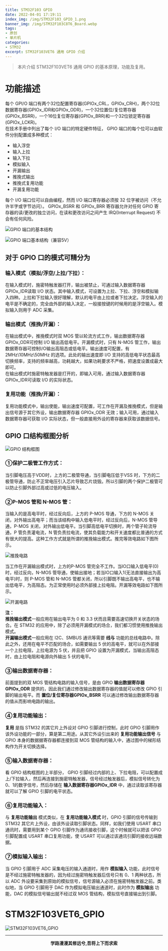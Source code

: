 ```yaml
---
title: STM32F103 GPIO
date: 2022-04-01 17:19:11
index_img: /img/STM32F103_GPIO_1.png
banner_img: /img/STM32F103C8T6_Board.webp
tags:
- 原创
- 单片机
categories: 
- STM32
excerpt: STM32F103VET6 通用 GPIO 介绍
---
```


> 本片介绍 STM32F103VET6 通用 GPIO 的基本原理，功能及复用。

# 功能描述

每个 GPI/O 端口有两个32位配置寄存器(GPIOx_CRL，GPIOx_CRH)，两个32位数据寄存器(GPIOx_IDR和GPIOx_ODR)，一个32位置位/复位寄存器(GPIOx_BSRR)，一个16位复位寄存器(GPIOx_BRR)和一个32位锁定寄存器(GPIOx_LCKR)。     
在技术手册中列出了每个 I/O 端口的特定硬件特征， GPIO 端口的每个位可以由软件分别配置成多种模式：

+ 输入浮空  
+ 输入上拉  
+ 输入下拉  
+ 模拟输入  
+ 开漏输出  
+ 推挽式输出  
+ 推挽式复用功能  
+ 开漏复用功能  

每个 I/O 端口位可以自由编程，然而 I/O 端口寄存器必须按 32 位字被访问（不允许半字或字节访问）。 GPIOx_BSRR 和 GPIOx_BRR 寄存器允许对任何 GPIO 寄存器的读/更改的独立访问，在读和更改访问之间产生 IRQ(Interrupt Request) 不会有任何风险。

![GPIO 端口的基本结构](./STM32F103-GPIO/STM32F103_GPIO_Instruction.png)

![GPIO 端口基本结构（兼容5V）](./STM32F103-GPIO/STM32F103_GPIO_Instruction(compatible%205V).png)

## 对于 GPIO 口的模式可精分为

### 输入模式（模拟/浮空/上拉/下拉）：

在输入模式时，施密特触发器打开，输出被禁止，可通过输入数据寄存器 GPIOx_IDR读取 I/O 状态。其中输入模式，可设置为上拉、下拉、浮空和模拟输入四种。上拉和下拉输入很好理解，默认的电平由上拉或者下拉决定。浮空输入的电平是不确定的，完全由外部的输入决定，一般接按键的时候用的是浮空输入。模拟输入则用于 ADC 采集。
### 输出模式（推挽/开漏）：

在输出模式中，推挽模式时双 MOS 管以轮流方式工作，输出数据寄存器GPIOx_ODR可控制 I/O 输出高低电平。开漏模式时，只有 N-MOS 管工作，输出数据寄存器可控制I/O输出高阻态或低电平。输出速度可配置，有 2MHz\10MHz\50MHz 的选项。此处的输出速度即 I/O 支持的高低电平状态最高切换频率，支持的频率越高，功耗越大，如果功耗要求不严格，把速度设置成最大即可。  
在输出模式时施密特触发器是打开的，即输入可用，通过输入数据寄存器 GPIOx_IDR可读取 I/O 的实际状态。
### 复用功能（推挽/开漏）：

复用功能模式中，输出使能，输出速度可配置，可工作在开漏及推挽模式，但是输出信号源于其它外设，输出数据寄存器 GPIOx_ODR 无效；输入可用，通过输入数据寄存器可获取 I/O 实际状态，但一般直接用外设的寄存器来获取该数据信号。

## GPIO 口结构框图分析

![GPIO 结构框图](./STM32F103-GPIO/STM32F103_GPIO_structure.png)

### ①保护二极管工作方式：

当引脚电压高于VDD时，上方的二极管导通，当引脚电压低于VSS 时，下方的二极管导通，防止不正常电压引入芯片导致芯片烧毁。所以引脚的两个保护二极管可以防止引脚外部过高或过低的电压输入。
### ②P-MOS 管和 N-MOS 管：

当输入的是高电平时，经过反向后，上方的 P-MOS 导通，下方的 N-MOS 关闭，对外输出高电平；而当该结构中输入低电平时，经过反向后，N-MOS 管导通，P-MOS 关闭，对外输出低电平。当引脚高低电平切换时，两个管子轮流导通，P 管负责灌电流，N 管负责拉电流，使其负载能力和开关速度都比普通的方式有很大的提高。这种工作方式就是所谓的推挽输出模式。推完等效电路如下图所示。

![推挽电路](./STM32F103-GPIO/STM32F103_GPIO_push-pullcircuit.png)

当工作在开漏输出模式时，上方的P-MOS 管完全不工作。当IO口输入低电平(0)时，经过反向，N-MOS 管导通，使输出接地；若当IO口输入1(无法直接输出为高电平)时，则 P-MOS 管和 N-MOS 管都关闭，所以引脚既不输出高电平，也不输出低电平，为高阻态。为正常使用时必须外部接上拉电阻。开漏等效电路如下图所示。

![开漏电路](./STM32F103-GPIO/STM32F103_GPIO_open-draincircuit.png)

**注：**   
**推挽输出模式**一般应用在输出电平为 0 和 3.3 伏而且需要高速切换开关状态的场合。在 STM32 的应用中，除了必须用开漏模式的场合，我们都习惯使用推挽输出模式。  
**开漏输出模式**一般应用在 I2C、SMBUS 通讯等需要 **线与** 功能的总线电路中。除此之外，还用在电平不匹配的场合，如需要输出 5 伏的高电平，就可以在外部接一个上拉电阻，上拉电源为 5 伏，并且把 GPIO 设置为开漏模式，当输出高阻态时，由上拉电阻和电源向外输出 5 伏的电平。

### ③输出数据寄存器：

前面提到的双 MOS 管结构电路的输入信号，是由 GPIO **输出数据寄存器GPIOx_ODR** 提供的，因此我们通过修改输出数据寄存器的值就可以修改 GPIO 引脚的输出电平。而 **置位/复位寄存器GPIOx_BSRR** 可以通过修改输出数据寄存器的值从而影响电路的输出。

### ④复用功能输出：

**复用** 是指 STM32 的其它片上外设对 GPIO 引脚进行控制，此时 GPIO 引脚用作该外设功能的一部分，算是第二用途。从其它外设引出来的 **复用功能输出信号** 与 GPIO 本身的数据据寄存器都连接到双 MOS 管结构的输入中，通过图中的梯形结构作为开关切换选择。

### ⑤输入数据寄存器：

看 GPIO 结构框图的上半部分， GPIO 引脚经过内部的上、下拉电阻，可以配置成上/下拉输入，然后再连接到施密特触发器，信号经过触发器后，模拟信号转化为0、1的数字信号，然后存储在 **输入数据寄存器GPIOx_IDR** 中，通过读取该寄存器就可以了解 GPIO 引脚的电平状态。

### ⑥复用功能输入：

与 **复用功能输出** 模式类似，在 **复用功能输入模式** 时，GPIO 引脚的信号传输到 STM32 其它片上外设，由该外设读取引脚状态。同样，如我们使用 USART 串口通讯时，需要用到某个 GPIO 引脚作为通讯接收引脚，这个时候就可以把该 GPIO 引脚配置成 USART 串口复用功能，使 USART 可以通过该通讯引脚的接收远端数据。

### ⑦模拟输入输出：

当 GPIO 引脚用于 ADC 采集电压的输入通道时，用作 **模拟输入** 功能，此时信号是不经过施密特触发器的，因为经过施密特触发器后信号只有 0、1 两种状态，所以 ADC 外设要采集到原始的模拟信号，信号源输入必须在施密特触发器之前。类似地，当 GPIO 引脚用于 DAC 作为模拟电压输出通道时，此时作为 **模拟输出** 功能，DAC 的模拟信号输出就不经过双 MOS 管结构，模拟信号直接输出到引脚。


# STM32F103VET6_GPIO

![STM32F103VET6_GPIO](./STM32F103-GPIO/STM32F103VETx_LQFP100.png)


---
**<center>学路漫漫其修远兮,吾将上下而求索</center>**



























